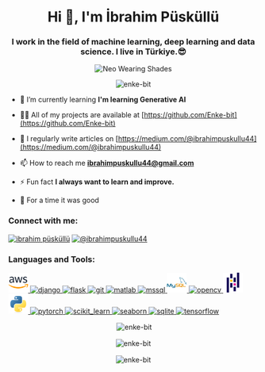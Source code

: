 <h1 align="center">Hi 👋, I'm İbrahim Püsküllü </h1>
<h3 align="center">I work in the field of machine learning, deep learning and data science. I live in Türkiye.😎</h3>

<p align="center">
  <img src="https://gifdb.com/images/high/neo-wearing-shades-in-matrix-ah2pey5faqro4bm7.gif" alt="Neo Wearing Shades" />
</p>

<p align="center"> <img src="https://komarev.com/ghpvc/?username=enke-bit&label=Profile%20views&color=0e75b6&style=flat" alt="enke-bit" /> </p>

- 🌱 I’m currently learning **I'm learning Generative AI**

- 👨‍💻 All of my projects are available at [https://github.com/Enke-bit](https://github.com/Enke-bit)

- 📝 I regularly write articles on [https://medium.com/@ibrahimpuskullu44](https://medium.com/@ibrahimpuskullu44)

- 📫 How to reach me **ibrahimpuskullu44@gmail.com**

- ⚡ Fun fact **I always want to learn and improve.**

- 🤖 For a time it was good

<h3 align="left">Connect with me:</h3>
<p align="left">
<a href="https://linkedin.com/in/i̇brahim püsküllü" target="blank"><img align="center" src="https://raw.githubusercontent.com/rahuldkjain/github-profile-readme-generator/master/src/images/icons/Social/linked-in-alt.svg" alt="i̇brahim püsküllü" height="30" width="40" /></a>
<a href="https://medium.com/@ibrahimpuskullu44" target="blank"><img align="center" src="https://raw.githubusercontent.com/rahuldkjain/github-profile-readme-generator/master/src/images/icons/Social/medium.svg" alt="@ibrahimpuskullu44" height="30" width="40" /></a>
</p>

<h3 align="left">Languages and Tools:</h3>
<p align="left"> <a href="https://aws.amazon.com" target="_blank" rel="noreferrer"> <img src="https://raw.githubusercontent.com/devicons/devicon/master/icons/amazonwebservices/amazonwebservices-original-wordmark.svg" alt="aws" width="40" height="40"/> </a> <a href="https://www.djangoproject.com/" target="_blank" rel="noreferrer"> <img src="https://cdn.worldvectorlogo.com/logos/django.svg" alt="django" width="40" height="40"/> </a> <a href="https://flask.palletsprojects.com/" target="_blank" rel="noreferrer"> <img src="https://www.vectorlogo.zone/logos/pocoo_flask/pocoo_flask-icon.svg" alt="flask" width="40" height="40"/> </a> <a href="https://git-scm.com/" target="_blank" rel="noreferrer"> <img src="https://www.vectorlogo.zone/logos/git-scm/git-scm-icon.svg" alt="git" width="40" height="40"/> </a> <a href="https://www.mathworks.com/" target="_blank" rel="noreferrer"> <img src="https://upload.wikimedia.org/wikipedia/commons/2/21/Matlab_Logo.png" alt="matlab" width="40" height="40"/> </a> <a href="https://www.microsoft.com/en-us/sql-server" target="_blank" rel="noreferrer"> <img src="https://www.svgrepo.com/show/303229/microsoft-sql-server-logo.svg" alt="mssql" width="40" height="40"/> </a> <a href="https://www.mysql.com/" target="_blank" rel="noreferrer"> <img src="https://raw.githubusercontent.com/devicons/devicon/master/icons/mysql/mysql-original-wordmark.svg" alt="mysql" width="40" height="40"/> </a> <a href="https://opencv.org/" target="_blank" rel="noreferrer"> <img src="https://www.vectorlogo.zone/logos/opencv/opencv-icon.svg" alt="opencv" width="40" height="40"/> </a> <a href="https://pandas.pydata.org/" target="_blank" rel="noreferrer"> <img src="https://raw.githubusercontent.com/devicons/devicon/2ae2a900d2f041da66e950e4d48052658d850630/icons/pandas/pandas-original.svg" alt="pandas" width="40" height="40"/> </a> <a href="https://www.python.org" target="_blank" rel="noreferrer"> <img src="https://raw.githubusercontent.com/devicons/devicon/master/icons/python/python-original.svg" alt="python" width="40" height="40"/> </a> <a href="https://pytorch.org/" target="_blank" rel="noreferrer"> <img src="https://www.vectorlogo.zone/logos/pytorch/pytorch-icon.svg" alt="pytorch" width="40" height="40"/> </a> <a href="https://scikit-learn.org/" target="_blank" rel="noreferrer"> <img src="https://upload.wikimedia.org/wikipedia/commons/0/05/Scikit_learn_logo_small.svg" alt="scikit_learn" width="40" height="40"/> </a> <a href="https://seaborn.pydata.org/" target="_blank" rel="noreferrer"> <img src="https://seaborn.pydata.org/_images/logo-mark-lightbg.svg" alt="seaborn" width="40" height="40"/> </a> <a href="https://www.sqlite.org/" target="_blank" rel="noreferrer"> <img src="https://www.vectorlogo.zone/logos/sqlite/sqlite-icon.svg" alt="sqlite" width="40" height="40"/> </a> <a href="https://www.tensorflow.org" target="_blank" rel="noreferrer"> <img src="https://www.vectorlogo.zone/logos/tensorflow/tensorflow-icon.svg" alt="tensorflow" width="40" height="40"/> </a> </p>


<div align="center">
<p>&nbsp;<img align="center" src="https://github-readme-stats.vercel.app/api?username=enke-bit&show_icons=true&locale=en" alt="enke-bit" /></p>
</div>

<div align="center">
<p><img align="center" src="https://github-readme-streak-stats.herokuapp.com/?user=enke-bit&" alt="enke-bit" /></p>
</div>

<div align="center">
<p><img align="center" src="https://github-readme-stats.vercel.app/api/top-langs?username=enke-bit&show_icons=true&locale=en&layout=compact" alt="enke-bit" /></p>
</div>
